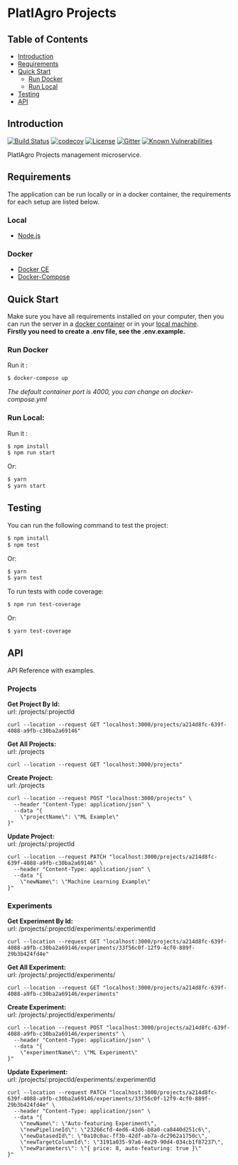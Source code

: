 # PlatIAgro Projects

## Table of Contents

- [Introduction](#introduction)
- [Requirements](#requirements)
- [Quick Start](#quick-start)
  - [Run Docker](#run-docker)
  - [Run Local](#run-local)
- [Testing](#testing)
- [API](#api)

## Introduction

[![Build Status](https://travis-ci.com/platiagro/projects.svg?branch=master)](https://travis-ci.com/platiagro/projects)
[![codecov](https://codecov.io/gh/platiagro/projects/branch/master/graph/badge.svg)](https://codecov.io/gh/platiagro/projects)
[![License](https://img.shields.io/badge/License-Apache%202.0-blue.svg)](https://opensource.org/licenses/Apache-2.0)
[![Gitter](https://badges.gitter.im/platiagro/community.svg)](https://gitter.im/platiagro/community?utm_source=badge&utm_medium=badge&utm_campaign=pr-badge)
[![Known Vulnerabilities](https://snyk.io//test/github/platiagro/projects/badge.svg?targetFile=package.json)](https://snyk.io//test/github/platiagro/projects?targetFile=package.json)

PlatIAgro Projects management microservice.

## Requirements

The application can be run locally or in a docker container, the requirements for each setup are listed below.

### Local

- [Node.js](https://nodejs.org/)

### Docker

- [Docker CE](https://www.docker.com/get-docker)
- [Docker-Compose](https://docs.docker.com/compose/install/)

## Quick Start

Make sure you have all requirements installed on your computer, then you can run the server in a [docker container](#run-docker) or in your [local machine](#run-local).<br>
**Firstly you need to create a .env file, see the .env.example.**

### Run Docker

Run it :

```bash
$ docker-compose up
```

_The default container port is 4000, you can change on docker-compose.yml_

### Run Local:

Run it :

```bash
$ npm install
$ npm run start
```

Or:

```bash
$ yarn
$ yarn start
```

## Testing

You can run the following command to test the project:

```bash
$ npm install
$ npm test
```

Or:

```bash
$ yarn
$ yarn test
```

To run tests with code coverage:

```bash
$ npm run test-coverage
```

Or:

```bash
$ yarn test-coverage
```

## API

API Reference with examples.

### Projects

**Get Project By Id:** <br>
url: /projects/:projectId

```
curl --location --request GET "localhost:3000/projects/a214d8fc-639f-4088-a9fb-c30ba2a69146"
```

**Get All Projects:** <br>
url: /projects

```
curl --location --request GET "localhost:3000/projects"
```

**Create Project:** <br>
url: /projects

```
curl --location --request POST "localhost:3000/projects" \
  --header "Content-Type: application/json" \
  --data "{
	\"projectName\": \"ML Example\"
}"
```

**Update Project:** <br>
url: /projects/:projectId

```
curl --location --request PATCH "localhost:3000/projects/a214d8fc-639f-4088-a9fb-c30ba2a69146" \
  --header "Content-Type: application/json" \
  --data "{
	\"newName\": \"Machine Learning Example\"
}"
```

### Experiments

**Get Experiment By Id:** <br>
url: /projects/:projectId/experiments/:experimentId

```
curl --location --request GET "localhost:3000/projects/a214d8fc-639f-4088-a9fb-c30ba2a69146/experiments/33f56c0f-12f9-4cf0-889f-29b3b424fd4e"
```

**Get All Experiment:** <br>
url: /projects/:projectId/experiments/

```
curl --location --request GET "localhost:3000/projects/a214d8fc-639f-4088-a9fb-c30ba2a69146/experiments"
```

**Create Experiment:** <br>
url: /projects/:projectId/experiments/

```
curl --location --request POST "localhost:3000/projects/a214d8fc-639f-4088-a9fb-c30ba2a69146/experiments" \
  --header "Content-Type: application/json" \
  --data "{
	\"experimentName\": \"ML Experiment\"
}"
```

**Update Experiment:** <br>
url: /projects/:projectId/experiments/:experimentId

```
curl --location --request PATCH "localhost:3000/projects/a214d8fc-639f-4088-a9fb-c30ba2a69146/experiments/33f56c0f-12f9-4cf0-889f-29b3b424fd4e" \
  --header "Content-Type: application/json" \
  --data "{
    \"newName\": \"Auto-featuring Experiment\",
    \"newPipelineId\": \"23266cfd-4ed6-43d6-b8a0-ca8440d251c6\",
    \"newDatasedId\": \"0a10c0ac-ff3b-42df-ab7a-dc2962a1750c\",
    \"newTargetColumnId\": \"3191a035-97a6-4e29-90d4-034cb1f87237\",
    \"newParameters\": \"{ price: 8, auto-featuring: true }\"
}"
```
